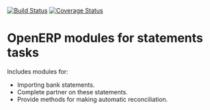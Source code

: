 [![Build Status](https://travis-ci.org/OCA/bank-statement-reconcile.svg?branch=7.0)](https://travis-ci.org/OCA/bank-statement-reconcile)
[![Coverage Status](https://coveralls.io/repos/OCA/bank-statement-reconcile/badge.png?branch=7.0)](https://coveralls.io/r/OCA/bank-statement-reconcile?branch=7.0)

OpenERP modules for statements tasks
====================================
Includes modules for:
- Importing bank statements.
- Complete partner on these statements.
- Provide methods for making automatic reconciliation.
